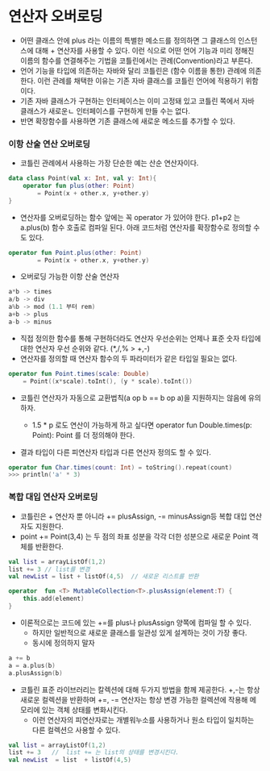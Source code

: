 # 연산자 오버로딩
- 어떤 클래스 안에 plus 라는 이름의 특별한 메소드를 정의하면 그 클래스의 인스턴스에 대해 + 연산자를 사용할 수 있다. 이런 식으로 어떤 언어 기능과 미리 정해진 이름의 함수를 연결해주는 기법을 코틀린에서는 관례(Convention)라고 부른다.
- 언어 기능을 타입에 의존하는 자바와 달리 코틀린은 (함수 이름을 통한) 관례에 의존한다. 이런 관례를 채택한 이유는 기존 자바 클래스를 코틀린 언어에 적용하기 위함이다.
-  기존  자바 클래스가 구현하는 인터페이스는  이미 고정돼 있고 코틀린 쪽에서 자바 클래스가 새로운ㄴ 인터페이스를 구현하게 만들 수는 없다.
- 반면 확장함수를 사용하면 기존 클래스에 새로운 메소드를 추가할 수 있다.

### 이항 산술 연산 오버로딩
- 코틀린 관례에서 사용하는 가장  단순한 예는 산순 연산자이다.
```kotlin
data class Point(val x: Int, val y: Int){
    operator fun plus(other: Point)
        = Point(x + other.x, y+other.y)
}
```
- 연산자를 오버로딩하는 함수 앞에는 꼭 operator 가 있어야 한다. p1+p2 는 a.plus(b) 함수 호출로 컴파일 된다. 아래 코드처럼 연산자를 확장함수로 정의할 수도 있다.
```kotlin
operator fun Point.plus(other: Point)
        = Point(x + other.x, y+other.y)
```

- 오버로딩 가능한 이항 산술 연산자
```kotlin
a*b -> times
a/b -> div
a%b -> mod (1.1 부터 rem)
a+b -> plus
a-b -> minus
```

- 직접 정의한 함수를 통해 구현하더라도 연산자 우선순위는 언제나 표준 숫자 타입에 대한 연산자 우선 순위와 같다. (*,/,% > +,-)
- 연산자를 정의할 때 연산자 함수의 두 파라미터가 같은 타입일 필요는 없다.

```kotlin
operator fun Point.times(scale: Double) 
    = Point((x*scale).toInt(), (y * scale).toInt())
```
- 코틀린 연산자가 자동으로 교환법칙(a op b == b op a)을 지원하지는 않음에 유의하자.
   + 1.5 * p 로도 연산이 가능하게 하고 싶다면 operator fun Double.times(p: Point): Point 를 더 정의해야 한다.

- 결과 타입이 다른 피연산자 타입과 다른 연산자 정의도 할 수 있다.
```kotlin
operator fun Char.times(count: Int) = toString().repeat(count)
>>> println('a' * 3)
```

### 복합 대입 연산자 오버로딩
- 코틀린은 + 연산자 뿐 아니라 += plusAssign, -= minusAssign등 복합 대입 연산자도 지원한다.
- point += Point(3,4) 는 두 점의 좌표 성분을 각각 더한 성분으로 새로운 Point 객체를 반환한다.
```kotlin
val list = arrayListOf(1,2)
list += 3 // list를 변경 
val newList = list + listOf(4,5)  // 새로운 리스트를 반환

operator  fun <T> MutableCollection<T>.plusAssign(element:T) {
    this.add(element)
}
```

- 이론적으로는 코드에 있는 +=를 plus나 plusAssign 양쪽에 컴파일 할 수  있다.
    + 하지만 일반적으로 새로운 클래스를 일관성 있게 설계하는 것이 가장 좋다.
    + 동시에 정의하지 말자
```kotlin
a += b
a = a.plus(b)
a.plusAssign(b)
```     

- 코틀린 표준 라이브러리는 칼렉션에 대해 두가지 방법을  함께 제공한다. +,-는  항상 새로운 컬렉션을 반환하며 +=, -= 연산자는 항상 변경 가능한 컬렉션에 작용해 메모리에 있는 객체 상태를 변화시킨다.
    + 이런 연산자의 피연산자로는 개별워누소를 사용하거나  원소 타입이 일치하는 다른 컬렉션으 사용할 수 있다.
```kotlin
val list = arrayListOf(1,2)
list += 3   //  list += 는 list의 상태를 변경시킨다.
val newList  = list  + listOf(4,5)
```
